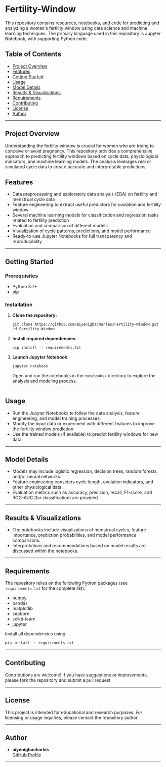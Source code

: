 # Fertility-Window

This repository contains resources, notebooks, and code for predicting and analyzing a woman's fertility window using data science and machine learning techniques. The primary language used in this repository is Jupyter Notebook, with supporting Python code.

## Table of Contents

- [Project Overview](#project-overview)
- [Features](#features)
- [Getting Started](#getting-started)
- [Usage](#usage)
- [Model Details](#model-details)
- [Results & Visualizations](#results--visualizations)
- [Requirements](#requirements)
- [Contributing](#contributing)
- [License](#license)
- [Author](#author)

---

## Project Overview

Understanding the fertility window is crucial for women who are trying to conceive or avoid pregnancy. This repository provides a comprehensive approach to predicting fertility windows based on cycle data, physiological indicators, and machine learning models. The analysis leverages real or simulated cycle data to create accurate and interpretable predictions.

## Features

- Data preprocessing and exploratory data analysis (EDA) on fertility and menstrual cycle data
- Feature engineering to extract useful predictors for ovulation and fertility window
- Several machine learning models for classification and regression tasks related to fertility prediction
- Evaluation and comparison of different models
- Visualization of cycle patterns, predictions, and model performance
- Ready-to-use Jupyter Notebooks for full transparency and reproducibility

---

## Getting Started

### Prerequisites

- Python 3.7+
- pip

### Installation

1. **Clone the repository:**
   ```bash
   git clone https://github.com/aiyenigbacharles/Fertility-Window.git
   cd Fertility-Window
   ```

2. **Install required dependencies:**
   ```bash
   pip install -r requirements.txt
   ```

3. **Launch Jupyter Notebook:**
   ```bash
   jupyter notebook
   ```
   Open and run the notebooks in the `notebooks/` directory to explore the analysis and modeling process.

---

## Usage

- Run the Jupyter Notebooks to follow the data analysis, feature engineering, and model training processes.
- Modify the input data or experiment with different features to improve the fertility window prediction.
- Use the trained models (if available) to predict fertility windows for new data.

---

## Model Details

- Models may include logistic regression, decision trees, random forests, and/or neural networks.
- Feature engineering considers cycle length, ovulation indicators, and other physiological data.
- Evaluation metrics such as accuracy, precision, recall, F1-score, and ROC-AUC (for classification) are provided.

---

## Results & Visualizations

- The notebooks include visualizations of menstrual cycles, feature importance, prediction probabilities, and model performance comparisons.
- Interpretations and recommendations based on model results are discussed within the notebooks.

---

## Requirements

The repository relies on the following Python packages (see `requirements.txt` for the complete list):

- numpy
- pandas
- matplotlib
- seaborn
- scikit-learn
- jupyter

Install all dependencies using:

```bash
pip install -r requirements.txt
```

---

## Contributing

Contributions are welcome! If you have suggestions or improvements, please fork the repository and submit a pull request.

---

## License

This project is intended for educational and research purposes. For licensing or usage inquiries, please contact the repository author.

---

## Author

- **aiyenigbacharles**  
  [GitHub Profile](https://github.com/aiyenigbacharles)

---

